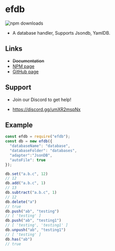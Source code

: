 # efdb
![npm downloads](https://img.shields.io/npm/dt/efdb)
+ A database handler, Supports Jsondb, YamlDB.

## Links

- ~~Documentation~~
- [NPM page](https.//npmjs.com/package/efdb)
- [GitHub page](https://github.com/NulIMan/efdb)

## Support

+ Join our Discord to get help!
- https://discord.gg/umXR2mspNx

## Example

```js
const efdb = require("efdb");
const db = new efdb({
  "databaseName": "database",
  "databaseFolder": "databases",
  "adapter":"JsonDB",
  "autoFile": true
});

db.set("a.b.c", 12) 
// 12
db.add("a.b.c", 1)
// 13
db.subtract("a.b.c", 1)
// 12
db.delete("a")
// true
db.push("ab", "testing")
// [ 'testing' ]
db.push("ab", "testing1")
// [ 'testing', 'testing1' ]
db.unpush("ab", "testing1")
// [ 'testing' ]
db.has("ab")
// true
```

